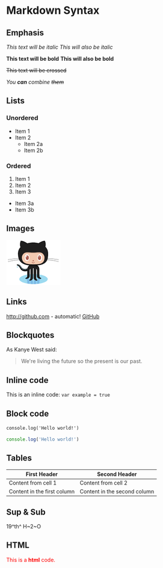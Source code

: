 # Markdown Syntax

## Emphasis

*This text will be italic*
_This will also be italic_

**This text will be bold**
__This will also be bold__

~~This text will be crossed~~

_You **can** combine ~~them~~_

## Lists

### Unordered

- Item 1
- Item 2
  - Item 2a
  - Item 2b

### Ordered

1. Item 1
1. Item 2
1. Item 3
  - Item 3a
  - Item 3b

## Images

![Image of test](img/test.png "test image")

## Links

http://github.com - automatic!
[GitHub](http://github.com)

## Blockquotes

As Kanye West said:

> We're living the future so
> the present is our past.

## Inline code

This is an inline code: `var example = true`

## Block code

```
console.log('Hello world!')
```

```js
console.log('Hello world!')
```

## Tables

First Header | Second Header
------------ | -------------
Content from cell 1 | Content from cell 2
Content in the first column | Content in the second column

## Sup & Sub

19^th^ H~2~O

## HTML

<div style="color: red;">This is a <strong>html</strong> code.</div>
